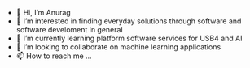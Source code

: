 - 👋 Hi, I’m Anurag
- 👀 I’m interested in finding everyday solutions through software and software develoment in general
- 🌱 I’m currently learning platform software services for USB4 and AI
- 💞️ I’m looking to collaborate on machine learning applications
- 📫 How to reach me ...

<!---
anurag1-dev/anurag1-dev is a ✨ special ✨ repository because its `README.md` (this file) appears on your GitHub profile.
You can click the Preview link to take a look at your changes.
--->
